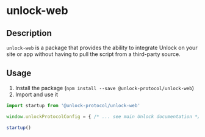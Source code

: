 # unlock-web

## Description
`unlock-web` is a package that provides the ability to integrate Unlock on your
site or app without having to pull the script from a third-party source.

## Usage

1. Install the package (`npm install --save @unlock-protocol/unlock-web`)
2. Import and use it

``` javascript
import startup from '@unlock-protocol/unlock-web'

window.unlockProtocolConfig = { /* ... see main Unlock documentation */ }

startup()
```
